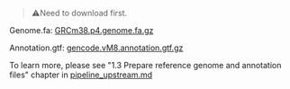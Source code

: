 > ⚠Need to download first.

Genome.fa: [GRCm38.p4.genome.fa.gz](https://ftp.ebi.ac.uk/pub/databases/gencode/Gencode_mouse/release_M8/GRCm38.p4.genome.fa.gz)  

Annotation.gtf: [gencode.vM8.annotation.gtf.gz](https://ftp.ebi.ac.uk/pub/databases/gencode/Gencode_mouse/release_M8/gencode.vM8.annotation.gtf.gz)  

To learn more, please see "1.3 Prepare reference genome and annotation files" chapter in [pipeline_upstream.md](../pipeline_upstream.md#13-prepare-reference-genome-and-annotation-files)
